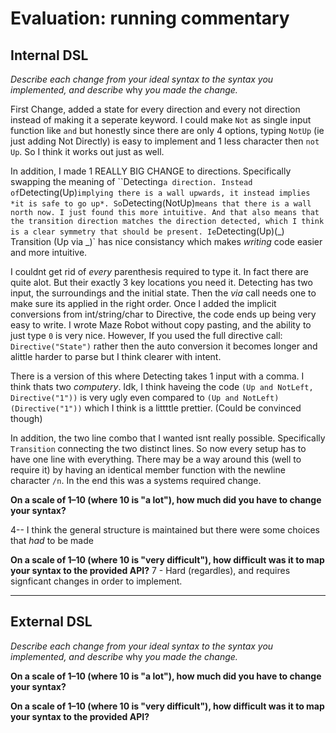 # Evaluation: running commentary

## Internal DSL

_Describe each change from your ideal syntax to the syntax you implemented, and
describe_ why _you made the change._

First Change, added a state for every direction and every not direction instead of making it a seperate keyword. I could make `Not` as single input function like `and` but honestly since there are only 4 options, typing `NotUp` (ie just adding Not Directly) is easy to implement and 1 less character then `not Up`. So I think it works out just as well. 

In addition, I made 1 REALLY BIG CHANGE to directions. Specifically swapping the meaning of ``Detecting` a direction. Instead of `Detecting(Up)` implying there is a wall upwards, it instead implies *it is safe to go up*. So `Detecting(NotUp)` means that there is a wall north now. I just found this more intuitive. And that also means that the transition direction matches the direction detected, which I think is a clear symmetry that should be present. Ie `Detecting(Up)(_) Transition (Up via _)` has nice consistancy which makes *writing* code easier and more intuitive. 

I couldnt get rid of *every* parenthesis required to type it. In fact there are quite alot.  But their exactly 3 key locations you need it.  Detecting has two input, the surroundings and the initial state. Then the *via* call needs one to make sure its applied in the right order. Once I added the implicit conversions from int/string/char to Directive, the code ends up being very easy to write. I wrote Maze Robot without copy pasting, and the ability to just type `0` is very nice. 
However, If you used the full directive call: `Directive("State")` rather then the auto conversion it becomes longer and alittle harder to parse but I think clearer with intent. 

There is a version of this where Detecting takes 1 input with a comma. I think thats two *computery*. Idk, I think haveing the code `(Up and NotLeft, Directive("1"))` is very ugly even compared to `(Up and NotLeft)(Directive("1"))` which I think is a littttle prettier. (Could be convinced though) 

In addition, the two line combo that I wanted isnt really possible. Specifically `Transition` connecting the two distinct lines. So now every setup has to have one line with everything. There may be a way around this (well to require it) by having an identical member function with the newline character `/n`. In the end this was a systems required change. 


**On a scale of 1–10 (where 10 is "a lot"), how much did you have to change your syntax?**

4-- I think the general structure is maintained but there were some choices that *had* to be made 

**On a scale of 1–10 (where 10 is "very difficult"), how difficult was it to map your syntax to the provided API?**
7 - Hard (regardles), and requires signficant changes in order to implement. 



---------------------------------------------------------------


## External DSL

_Describe each change from your ideal syntax to the syntax you implemented, and
describe_ why _you made the change._

**On a scale of 1–10 (where 10 is "a lot"), how much did you have to change your syntax?**

**On a scale of 1–10 (where 10 is "very difficult"), how difficult was it to map your syntax to the provided API?**
